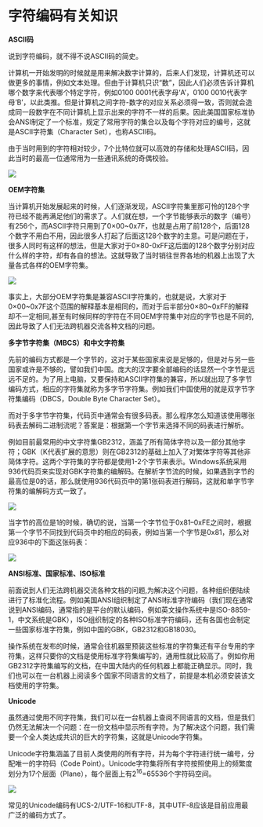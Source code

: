 # 字符编码有关知识

**ASCII码**

说到字符编码，就不得不说ASCII码的简史。

计算机一开始发明的时候就是用来解决数字计算的，后来人们发现，计算机还可以做更多的事情，例如文本处理。但由于计算机只识“数”，因此人们必须告诉计算机哪个数字来代表哪个特定字符，例如0100 0001代表字母‘A’，0100 0010代表字母‘B’，以此类推。但是计算机之间字符-数字的对应关系必须得一致，否则就会造成同一段数字在不同计算机上显示出来的字符不一样的后果。因此美国国家标准协会ANSI制定了一个标准，规定了常用字符的集合以及每个字符对应的编号，这就是ASCII字符集（Character Set），也称ASCII码。

由于当时用到的字符相对较少，7个比特位就可以高效的存储和处理ASCII码，因此当时的最高一位通常用为一些通讯系统的奇偶校验。

![](http://www.techug.com/wordpress/wp-content/uploads/2014/07/63918611gw1eimi3h2z56j207m042mxl.jpg)

**OEM字符集**

当计算机开始发展起来的时候，人们逐渐发现，ASCII字符集里那可怜的128个字符已经不能再满足他们的需求了。人们就在想，一个字节能够表示的数字（编号）有256个，而ASCII字符只用到了0×00~0x7F，也就是占用了前128个，后面128个数字不用白不用，因此很多人打起了后面这128个数字的主意。可是问题在于，很多人同时有这样的想法，但是大家对于0×80-0xFF这后面的128个数字分别对应什么样的字符，却有各自的想法。这就导致了当时销往世界各地的机器上出现了大量各式各样的OEM字符集。

![](http://www.techug.com/wordpress/wp-content/uploads/2014/07/63918611gw1eimi3hkiihj207j05tt9n.jpg)

事实上，大部分OEM字符集是兼容ASCII字符集的，也就是说，大家对于0×00~0x7F这个范围的解释基本是相同的，而对于后半部分0×80~0xFF的解释却不一定相同,甚至有时候同样的字符在不同OEM字符集中对应的字节也是不同的,因此导致了人们无法跨机器交流各种文档的问题。

**多字节字符集（MBCS）和中文字符集**

先前的编码方式都是一个字节的，这对于某些国家来说是足够的，但是对与另一些国家或许是不够的，譬如我们中国。庞大的汉字要全部编码的话显然一个字节是远远不足的。为了用上电脑，又要保持和ASCII字符集的兼容，所以就出现了多字节编码方式，相应的字符集就称为多字节字符集。例如我们中国使用的就是双字节字符集编码（DBCS，Double Byte Character Set）。

而对于多字节字符集，代码页中通常会有很多码表。那么程序怎么知道该使用哪张码表去解码二进制流呢？答案是：根据第一个字节来选择不同的码表进行解析。

例如目前最常用的中文字符集GB2312，涵盖了所有简体字符以及一部分其他字符；GBK（K代表扩展的意思）则在GB2312的基础上加入了对繁体字符等其他非简体字符。这两个字符集的字符都是使用1-2个字节来表示。Windows系统采用936代码页来实现对GBK字符集的编解码。在解析字节流的时候，如果遇到字节的最高位是0的话，那么就使用936代码页中的第1张码表进行解码，这就和单字节字符集的编解码方式一致了。

![](http://www.techug.com/wordpress/wp-content/uploads/2014/07/63918611gw1eimi3ikuc2j20bk08hq4h.jpg)

当字节的高位是1的时候，确切的说，当第一个字节位于0x81–0xFE之间时，根据第一个字节不同找到代码页中的相应的码表，例如当第一个字节是0x81，那么对应936中的下面这张码表：

![](http://www.techug.com/wordpress/wp-content/uploads/2014/07/63918611gw1eimi3jdgnmj20ca0ae40i.jpg)

**ANSI标准、国家标准、ISO标准**

前面说到人们无法跨机器交流各种文档的问题,为解决这个问题，各种组织便陆续进行了标准化流程。例如美国ANSI组织制定了ANSI标准字符编码（我们现在通常说到ANSI编码，通常指的是平台的默认编码，例如英文操作系统中是ISO-8859-1，中文系统是GBK），ISO组织制定的各种ISO标准字符编码，还有各国也会制定一些国家标准字符集，例如中国的GBK，GB2312和GB18030。

操作系统在发布的时候，通常会往机器里预装这些标准的字符集还有平台专用的字符集，这样只要你的文档是使用标准字符集编写的，通用性就比较高了。例如你用GB2312字符集编写的文档，在中国大陆内的任何机器上都能正确显示。同时，我们也可以在一台机器上阅读多个国家不同语言的文档了，前提是本机必须安装该文档使用的字符集。

**Unicode**

虽然通过使用不同字符集，我们可以在一台机器上查阅不同语言的文档，但是我们仍然无法解决一个问题：在一份文档中显示所有字符。为了解决这个问题，我们需要一个全人类达成共识的巨大的字符集，这就是Unicode字符集。

Unicode字符集涵盖了目前人类使用的所有字符，并为每个字符进行统一编号，分配唯一的字符码（Code Point）。Unicode字符集将所有字符按照使用上的频繁度划分为17个层面（Plane），每个层面上有2<sup>16</sup>=65536个字符码空间。

![](http://www.techug.com/wordpress/wp-content/uploads/2014/07/63918611gw1eimi3k24a3j20fg068gme.jpg)

常见的Unicode编码有UCS-2/UTF-16和UTF-8，其中UTF-8应该是目前应用最广泛的编码方式了。
